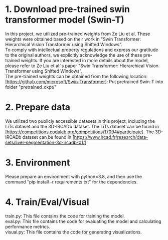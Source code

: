 # 1. Download pre-trained swin transformer model (Swin-T)  
  In this project, we utilized pre-trained weights from Ze Liu et al. These weights were obtained based on their work in "Swin Transformer: Hierarchical Vision Transformer using Shifted Windows".  
  To comply with intellectual property regulations and express our gratitude to the original authors, we explicitly acknowledge the use of these pre-trained weights. If you are interested in more details about the model, please refer to Ze Liu et al.'s paper "Swin Transformer: Hierarchical Vision Transformer using Shifted Windows".  
  The pre-trained weights can be obtained from the following location: [https://github.com/microsoft/Swin-Transformer]: Put pretrained Swin-T into folder "pretrained_ckpt/"  
# 2. Prepare data  
  We utilized two publicly accessible datasets in this project, including the LiTs dataset and the 3D-IRCADb dataset. The LiTs dataset can be found in [https://competitions.codalab.org/competitions/17094#participate]. The 3D-IRCADb dataset can be found in [https://www.ircad.fr/research/data-sets/liver-segmentation-3d-ircadb-01/].  
# 3. Environment  
  Please prepare an environment with python=3.8, and then use the command "pip install -r requirements.txt" for the dependencies.  
# 4. Train/Eval/Visual  
  train.py: This file contains the code for training the model.  
  eval.py: This file contains the code for evaluating the model and calculating performance metrics.  
  visual.py: This file contains the code for generating visualizations.  

